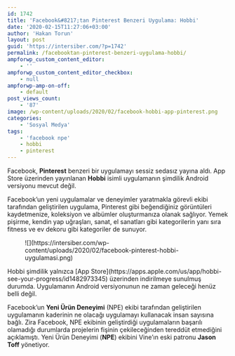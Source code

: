 ```yaml
---
id: 1742
title: 'Facebook&#8217;tan Pinterest Benzeri Uygulama: Hobbi'
date: '2020-02-15T11:27:06+03:00'
author: 'Hakan Torun'
layout: post
guid: 'https://intersiber.com/?p=1742'
permalink: /facebooktan-pinterest-benzeri-uygulama-hobbi/
ampforwp_custom_content_editor:
    - ''
ampforwp_custom_content_editor_checkbox:
    - null
ampforwp-amp-on-off:
    - default
post_views_count:
    - '87'
image: /wp-content/uploads/2020/02/facebook-hobbi-app-pinterest.png
categories:
    - 'Sosyal Medya'
tags:
    - 'facebook npe'
    - hobbi
    - pinterest
---
```


Facebook, **Pinterest** benzeri bir uygulamayı sessiz sedasız yayına aldı. App Store üzerinden yayınlanan **Hobbi** isimli uygulamanın şimdilik Android versiyonu mevcut değil.

Facebook’un yeni uygulamalar ve deneyimler yaratmakla görevli ekibi tarafından geliştirilen uygulama, Pinterest gibi beğendiğiniz görüntüleri kaydetmenize, koleksiyon ve albümler oluşturmanıza olanak sağlıyor. Yemek pişirme, kendin yap uğraşları, sanat, el sanatları gibi kategorilerin yanı sıra fitness ve ev dekoru gibi kategoriler de sunuyor.

<figure class="wp-block-image size-large">![](https://intersiber.com/wp-content/uploads/2020/02/facebook-pinterest-hobbi-uygulamasi.png)</figure>Hobbi şimdilik yalnızca [App Store](https://apps.apple.com/us/app/hobbi-see-your-progress/id1482973345) üzerinden indirilmeye sunulmuş durumda. Uygulamanın Android versiyonunun ne zaman geleceği henüz belli değil.

Facebook’un **Yeni Ürün Deneyimi** (NPE) ekibi tarafından geliştirilen uygulamanın kaderinin ne olacağı uygulamayı kullanacak insan sayısına bağlı. Zira Facebook, NPE ekibinin geliştirdiği uygulamaların başarılı olamadığı durumlarda projelerin fişinin çekileceğinden tereddüt etmediğini açıklamıştı. Yeni Ürün Deneyimi (**NPE**) ekibini Vine’ın eski patronu **Jason Toff** yönetiyor.